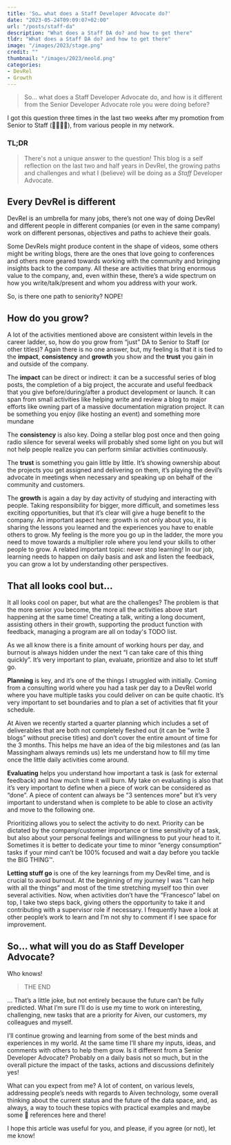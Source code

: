 ```yaml
---
title: 'So… what does a Staff Developer Advocate do?'
date: "2023-05-24T09:09:07+02:00"
url: "/posts/staff-da"
description: "What does a Staff DA do? and how to get there"
tldr: "What does a Staff DA do? and how to get there"
image: "/images/2023/stage.png"
credit: ""
thumbnail: "/images/2023/meold.png"
categories:
- DevRel
- Growth
---
```


> So… what does a Staff Developer Advocate do, and how is it different from the Senior Developer Advocate role you were doing before?

<!--more-->

I got this question three times in the last two weeks after my promotion from Senior to Staff (🎉🎉🎉🎉), from various people in my network. 


### TL;DR 

> There's not a unique answer to the question! This blog is a self reflection on the last two and half years in DevRel, the growing paths and challenges and what I (believe) will be doing as a _Staff_ Developer Advocate.

## Every DevRel is different
DevRel is an umbrella for many jobs, there’s not one way of doing DevRel and different people in different companies (or even in the same company) work on different personas, objectives and paths to achieve their goals.

Some DevRels might produce content in the shape of videos, some others might be writing blogs, there are the ones that love going to conferences and others more geared towards working with the community and bringing insights back to the company. All these are activities that bring enormous value to the company, and, even within these, there’s a wide spectrum on how you write/talk/present and  whom you address with your work.

So, is there one path to seniority? NOPE!

## How do you grow?

A lot of the activities mentioned above are consistent within levels in the career ladder, so, how do you grow from “just” DA to Senior to Staff (or other titles)? Again there is no one answer, but, my feeling is that it is tied to the **impact**, **consistency** and **growth** you show and the **trust** you gain in and outside of the company.

The **impact** can be direct or indirect: it can be a successful series of blog posts, the completion of a big project, the accurate and useful feedback that you give before/during/after a product development or launch. It can span from small activities like helping write and review a blog to major efforts like owning part of a massive documentation migration project. It can be something you enjoy (like hosting an event) and something more mundane

The **consistency** is also key. Doing a stellar blog post once and then going radio silence for several weeks will probably shed some light on you but will not help people realize you can perform similar activities continuously.

The **trust** is something you gain little by little. It’s showing ownership about the projects you get assigned and delivering on them, it’s playing the devil’s advocate in meetings when necessary and speaking up on behalf of the community and customers.


The **growth** is again a day by day activity of studying and interacting with people. Taking responsibility for bigger, more difficult, and sometimes less exciting opportunities, but that it’s clear will give a huge benefit to the company. An important aspect here: growth is not only about you, it is sharing the lessons you learned and the experiences you have to enable others to grow. My feeling is the more you go up in the ladder, the more you need to move towards a multiplier role where you lend your skills to other people to grow. A related important topic: never stop learning! In our job, learning needs to happen on daily basis and ask and listen the feedback, you can grow a lot by understanding other perspectives.

## That all looks cool but…

It all looks cool on paper, but what are the challenges? The problem is that the more senior you become, the more all the activities above start happening at the same time! Creating a talk, writing a long document, assisting others in their growth, supporting the product function with feedback, managing a program are all on today's TODO list.

As we all know there is a finite amount of working hours per day, and burnout is always hidden under the next “I can take care of this thing quickly”. It’s very important to plan, evaluate, prioritize and also to let stuff go.

**Planning** is key, and it’s one of the things I struggled with initially. Coming from a consulting world where you had a task per day to a DevRel world where you have multiple tasks you could deliver on can be quite chaotic. It’s very important to set boundaries and to plan a set of activities that fit your schedule. 

At Aiven we recently started a quarter planning which includes a set of deliverables that are both not completely fleshed out (it can be “write 3 blogs” without precise titles) and don’t cover the entire amount of time for the 3 months. This helps me have an idea of the big milestones and (as Ian Massingham always reminds us) lets me understand how to fill my time once the little daily activities come around.

**Evaluating** helps you understand how important a task is (ask for external feedback) and how much time it will burn. My take on evaluating is also that it’s very important to define when a piece of work can be considered as “done”. A piece of content can always be “3 sentences more” but it’s very important to understand when is complete to be able to close an activity and move to the following one.

Prioritizing allows you to select the activity to do next. Priority can be dictated by the company/customer importance or time sensitivity of a task, but also about your personal feelings and willingness to put your head to it. Sometimes it is better to dedicate your time to minor “energy consumption” tasks if your mind can’t be 100% focused and wait a day before you tackle the BIG THING™.

**Letting stuff go** is one of the key learnings from my DevRel time, and is crucial to avoid burnout. At the beginning of my journey I was “I can help with all the things” and most of the time stretching myself too thin over several activities. Now, when activities don’t have the “Francesco” label on top, I take two steps back, giving others the opportunity to take it and contributing with a supervisor role if necessary. I frequently have a look at other people’s work to learn and I’m not shy to comment if I see space for improvement.

## So… what will you do as Staff Developer Advocate?

Who knows!

> THE END


… That’s a little joke, but not entirely because the future can’t be fully predicted. What I’m sure I’ll do is use my time to work on interesting, challenging, new tasks that are a priority for Aiven, our customers, my colleagues and myself. 

I’ll continue growing and learning from some of the best minds and experiences in my world. At the same time I’ll share my inputs, ideas, and comments with others to help them grow. Is it different from a Senior Developer Advocate? Probably on a daily basis not so much, but in the overall picture the impact of the tasks, actions and discussions definitely yes!

What can you expect from me? A lot of content, on various levels, addressing people’s needs with regards to Aiven technology, some overall thinking about the current status and the future of the data space, and, as always, a way to touch these topics with practical examples and maybe some 🍕 references here and there!

I hope this article was useful for you, and please, if you agree (or not), let me know!
